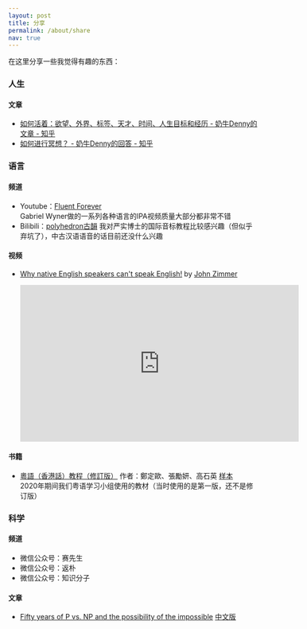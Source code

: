 ```yaml
---
layout: post
title: 分享
permalink: /about/share
nav: true
---
```


在这里分享一些我觉得有趣的东西：

### 人生

#### 文章

- [如何活着：欲望、外界、标签、天才、时间、人生目标和经历 - 奶牛Denny的文章 - 知乎](https://zhuanlan.zhihu.com/p/19698994)
- [如何进行冥想？ - 奶牛Denny的回答 - 知乎](https://www.zhihu.com/question/20684757/answer/543468752)

### 语言

#### 频道

- Youtube：[Fluent Forever](https://www.youtube.com/@FluentForeverApp)<br/>Gabriel Wyner做的一系列各种语言的IPA视频质量大部分都非常不错
- Bilibili：[polyhedron古韻](https://space.bilibili.com/3957493)
  我对严实博士的国际音标教程比较感兴趣（但似乎弃坑了），中古汉语语音的话目前还没什么兴趣

#### 视频

- [Why native English speakers can't speak English!](https://youtu.be/Dt1VU_oyjcw?feature=shared) by [John Zimmer](https://www.youtube.com/@JohnZimmer-MannerofSpeaking)

  <iframe width="560" height="315" src="https://www.youtube.com/embed/Dt1VU_oyjcw?si=IugpkJRhdasyKu_V" title="YouTube video player" frameborder="0" allow="accelerometer; autoplay; clipboard-write; encrypted-media; gyroscope; picture-in-picture; web-share" referrerpolicy="strict-origin-when-cross-origin" allowfullscreen></iframe>

#### 书籍

- [粵語（香港話）教程（修訂版）](https://www.jointpublishing.com/publishing/catalogue/chinese-learning/cantonese-learning/9789620447990.aspx) 作者：鄭定歐、張勵妍、高石英 [样本](https://www.jointpublishing.com/JointPublishing2013/media/Joint-Publishing/Publishing/1_Book/2014/201404/粵語(香港話)教程i-13.pdf?ext=.pdf)<br/>2020年期间我们粤语学习小组使用的教材（当时使用的是第一版，还不是修订版）

### 科学

#### 频道

- 微信公众号：赛先生
- 微信公众号：返朴
- 微信公众号：知识分子

#### 文章

- [Fifty years of P vs. NP and the possibility of the impossible](https://dl.acm.org/doi/abs/10.1145/3460351) [中文版](https://mp.weixin.qq.com/s/GMvRb9pI1gFGYWEG5xcxyw)
